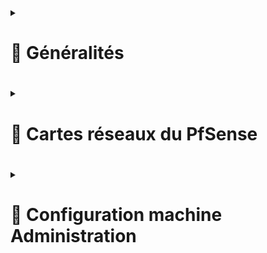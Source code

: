  
<details>
<summary><h1>🎯 Généralités<h1></summary>
 
Un pare-feu est un outil de défense de première ligne qui surveille le trafic entrant et sortant, et décide d'autoriser ou de bloquer une partie de ce trafic en fonction d'un ensemble de règles de sécurité prédéfinies. Il permet donc de faire du routage également.  
Par défaut, les identifiants sont :  
Username : admin  
Password : pfsense  
Il convient de les changer à la première connexion.  
 
</details>

<details>
<summary><h1>🎯 Cartes réseaux du PfSense<h1></summary>
Nous avons 2 cartes réseaux sur ce FireWall PfSense. Une carte WAN, qui sera du côté internet (mais qui sera reliée à mon routeur box internet) et une carte LAN qui sera côté intérieur, donc avec un réseau privé.
A savoir, pour administrer le FireWall, il est nécessaire de se connecter côté LAN, en se connectant avec l'adresse IP dans l'URL (ou le nom de la machine si enregistrement DNS a été fait).  
 
### Carte WAN  : ``192.168.1.67/24`` 
### Carte LAN  : ``192.168.20.1/24``  
</details>

<details>
<summary><h1>🎯 Configuration machine Administration<h1></summary>
 
![Capture d'écran 2025-04-06 095143](https://github.com/user-attachments/assets/9771774c-59d6-409b-bc05-6b4972e46c1e)



<details>
<summary><h1>🎯 Création des VLANs sur PfSense<h1></summary>
 
Mon PfSense contient une interrface physique "LAN" pour l'administration, mais aussi pour relier toutes les machines du réseau local. Grâce à la norme IEEE 802.1Q je crée des VLAN pour diviser cette interface en sous interfaces logiques, de fçon à implémenter de la QoS et de la sécurité.  
 ### Cliquer sur `Interfaces->Assignments->VLANs->Add`, sélectionner la bonne carte réseau (LAN) puis paramétrer la carte comme sur les images ci-dessous et sauvegarder

![Capture d'écran 2025-04-05 184352](https://github.com/user-attachments/assets/70a32fb0-7eae-412b-9748-b3c9e81465f4)
![Capture d'écran 2025-04-05 184846](https://github.com/user-attachments/assets/d68e4f80-74e5-49ff-8ef3-05908aacd3c0)

### Voilà à quoi peut ressembler une segmentation d'un réseau en VLANs avec en description, chaque département (qui correspond à une Unité d'Organisation).  
![Capture d'écran 2025-04-05 190924](https://github.com/user-attachments/assets/fa569eec-30be-4d65-9b77-c4756c2ee393)

### Assignation des VLANs à un port :  
Je choisis le `network ports` que que j'ai créé puis je clique sur ``Add``
![Capture d'écran 2025-04-05 191237](https://github.com/user-attachments/assets/cc79273f-082b-48b2-9a63-ff88f4d58b23)

Paramétrage de chaque interface logique : Activation de l'interface, nommage, attribution de l'adresse de passerelle avec son CIDR.  
![Capture d'écran 2025-04-05 195821](https://github.com/user-attachments/assets/af3a5d44-47fa-4fac-8c4f-e9aa6879a1cb)

</details>


Suppression du lan de base pour n'avoir accès que par des VLANs.  

![Capture d'écran 2025-04-06 102641](https://github.com/user-attachments/assets/c2834919-223c-400d-be72-ba573449f1d3)










<details>
<summary><h1>🎯 Règles de filtrage<h1></summary>
A venir...
</details>
